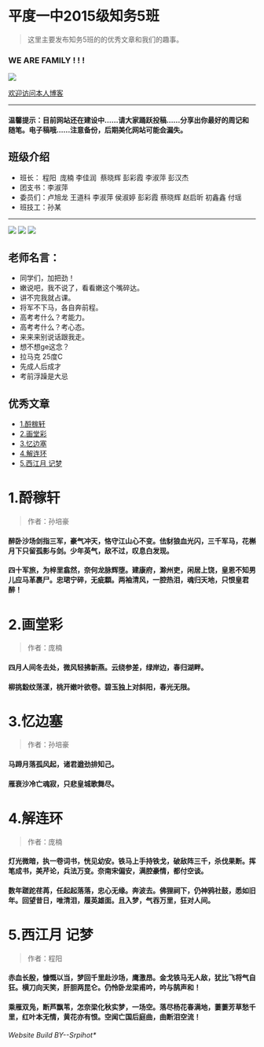 
# 平度一中2015级知务5班

> 这里主要发布知务5班的的优秀文章和我们的趣事。
  

 ###  WE ARE FAMILY ! ! !
  
  
  ![](https://github.com/zhiwu5/zhiwu5.github.io/blob/master/psb.jpg?raw=true)
 
 [欢迎访问本人博客](http://www.cnblogs.com/srpihot)

***

#### 温馨提示：目前网站还在建设中……请大家踊跃投稿……分享出你最好的周记和随笔。电子稿哦……注意备份，后期美化网站可能会漏失。


## 班级介绍

 * 班长： 程阳  庞楠 李佳润  蔡晓辉 彭彩霞 李淑萍 彭汉杰
 * 团支书：李淑萍
 * 委员们：卢旭龙 王道科 李淑萍 侯淑婷 彭彩霞 蔡晓辉 赵启昕 初鑫鑫 付瑶 
 * 班技工：孙某
 
***
![](http://qzonestyle.gtimg.cn/qzone/em/e248.gif) ![](http://qzonestyle.gtimg.cn/qzone/em/e248.gif) ![](http://qzonestyle.gtimg.cn/qzone/em/e248.gif)
## 老师名言：
 * 同学们，加把劲！
 * 嫩说吧，我不说了，看看嫩这个嘴碎达。
 * 讲不完我就占课。
 * 将军不下马，各自奔前程。
 * 高考考什么？考能力。
 * 高考考什么？考心态。
 * 来来来别说话跟我走。
 * 想不想ge这念？
 * 拉马克 25度C
 * 先成人后成才
 * 考前浮躁是大忌
 
## 优秀文章

 * [1.酹稼轩](#1.1)
 * [2.画堂彩](#1.2)
 * [3.忆边塞](#1.3)
 * [4.解连环](#1.4)
 * [5.西江月 记梦](#1.5)
 
 <h1 id="1.1">1.酹稼轩</h1>


> 作者：孙培豪

####  醉卧沙场剑指三军，豪气冲天，恪守江山心不变。佉豺狼血光闪，三千军马，花槲月下只留孤影与剑。少年英气，敌不过，叹息白发现。
####  四十军旅，为梓里翕然，奈何龙脉辉堕。建康府，滁州吏，闲居上饶，皇恩不知男儿应马革裹尸。忠珺宁碎，无疵纇。两袖清风，一腔热泪，魂归天地，只恨皇君醉！



<h1 id="1.2">2.画堂彩</h1>


>作者：庞楠


#### 四月人间冬去处，微风轻拂新燕。云绕参差，绿岸边，春归湖畔。
#### 柳挑縠纹荡漾，桃开嫩叶欲卷。碧玉独上对斜阳，春光无限。


<h1 id="1.3">3.忆边塞</h1>

> 作者：孙培豪

#### 马蹄月落孤风起，诸君遒劲排知己。
#### 雁衰沙冷亡魂寂，只悲皇城歌舞尽。


<h1 id="1.4">4.解连环</h1>

>作者：庞楠

#### 灯光微暗，执一卷词书，恍见幼安。铁马上手持铁戈，破敌阵三千，杀伐果断。挥笔成书，美芹论，兵法万变。奈南宋偏安，满腔豪情，都付空谈。
#### 数年蹉跎荏苒，任起起落落，忠心无缘。奔波去。佛狸祠下，仍神鸦社鼓，悉如旧年。回望昔日，唯清泪，履英雄面。且入梦，气吞万里，狂对人间。

 <h1 id="1.5">5.西江月 记梦</h1>
 
 
 > 作者：程阳
 
 
 
 ####  赤血长殷，慷慨以当，梦回千里赴沙场，鹰激昂。金戈铁马无人敌，犹比飞将气自狂。横刀向天笑，肝胆两昆仑。仍怜卧龙梁甫吟，吟与鹄声和！
 
 ####  乘雁双凫，断芦飘苇，怎奈梁化秋实梦，一场空。落尽杨花春满地，萋萋芳草愁千里，红叶本无情，黄花亦有恨。空闻亡国后庭曲，曲断泪空流！
 
 
 
###### Website Build BY--Srpihot*
